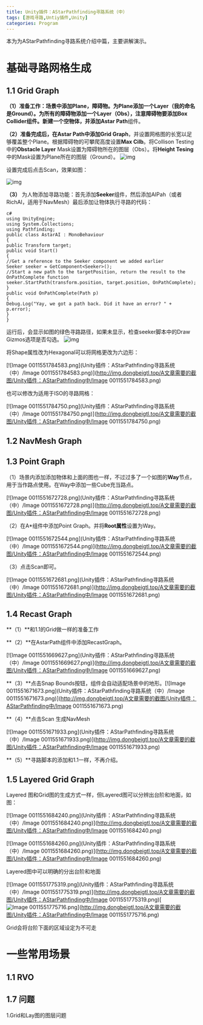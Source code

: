 ```yaml
---
title: Unity插件：AStarPathfinding寻路系统（中）
tags: [游戏寻路,Untiy插件,Unity]
categories: Program
---
```


本为为AStarPathfinding寻路系统介绍中篇，主要讲解演示。

<!-- more -->

# 基础寻路网格生成

## 1.1 Grid Graph

**（1）**准备工作：场景中添加Plane，障碍物。为Plane添加一个Layer（我的命名是Ground）。为所有的障碍物添加一个Layer（Obs），注意障碍物要添加Box Collider组件。新建一个空物体，并添加**Astar Path**组件。

**（2）**准备完成后，在Astar Path中添加**Grid Graph**，并设置网格图的长宽以足够覆盖整个Plane。根据障碍物的可攀爬高度设置**Max Cilb**。将Collison Testing中的**Obstacle Layer** Mask设置为障碍物所在的图层（Obs）。将**Height Tesing**中的Mask设置为Plane所在的图层（Ground）。
![img](Unity插件：AStarPathfinding寻路系统（中）/97475890.jpg)

设置完成后点击Scan，效果如图：

![img](Unity插件：AStarPathfinding寻路系统（中）/16226371.jpg)

**（3）** 为人物添加寻路功能：首先添加**Seeker**组件，然后添加AIPah（或者RichAI，适用于NavMesh）最后添加让物体执行寻路的代码：

```
c#
using UnityEngine;
using System.Collections;
using Pathfinding;
public class AstarAI : MonoBehaviour
{
public Transform target;
public void Start()
{
//Get a reference to the Seeker component we added earlier
Seeker seeker = GetComponent<Seeker>();
//Start a new path to the targetPosition, return the result to the OnPathComplete function
seeker.StartPath(transform.position, target.position, OnPathComplete);
}
public void OnPathComplete(Path p)
{
Debug.Log("Yay, we got a path back. Did it have an error? " + p.error);
}
}
```

运行后，会显示如图的绿色寻路路径，如果未显示，检查seeker脚本中的Draw Gizmos选项是否勾选。
![img](Unity插件：AStarPathfinding寻路系统（中）/84506670.jpg)

将Shape属性改为Hexagonal可以将网格更改为六边形：

[![Image 0011551784583.png](Unity插件：AStarPathfinding寻路系统（中）/Image 0011551784583.png)](http://img.dongbeigtl.top/A文章需要的截图/Unity插件：AStarPathfinding中/Image 0011551784583.png)

也可以修改为适用于ISO的寻路网格：

[![Image 0011551784750.png](Unity插件：AStarPathfinding寻路系统（中）/Image 0011551784750.png)](http://img.dongbeigtl.top/A文章需要的截图/Unity插件：AStarPathfinding中/Image 0011551784750.png)

## 1.2 NavMesh Graph

 

## 1.3 Point Graph

（1）场景内添加添加物体和上面的图也一样，不过过多了一个如图的**Way**节点，用于当作路点使用。在Way中添加一些Cube充当路点。

[![Image 0011551672728.png](Unity插件：AStarPathfinding寻路系统（中）/Image 0011551672728.png)](http://img.dongbeigtl.top/A文章需要的截图/Unity插件：AStarPathfinding中/Image 0011551672728.png)

（2）在A*组件中添加Point Graph。并将**Root属性**设置为Way。

[![Image 0011551672544.png](Unity插件：AStarPathfinding寻路系统（中）/Image 0011551672544.png)](http://img.dongbeigtl.top/A文章需要的截图/Unity插件：AStarPathfinding中/Image 0011551672544.png)

（3）点击Scan即可。

[![Image 0011551672681.png](Unity插件：AStarPathfinding寻路系统（中）/Image 0011551672681.png)](http://img.dongbeigtl.top/A文章需要的截图/Unity插件：AStarPathfinding中/Image 0011551672681.png)

## 1.4 Recast Graph

**（1）**和1.1的Grid做一样的准备工作

**（2）**在AstarPath组件中添加RecastGraph。

[![Image 0011551669627.png](Unity插件：AStarPathfinding寻路系统（中）/Image 0011551669627.png)](http://img.dongbeigtl.top/A文章需要的截图/Unity插件：AStarPathfinding中/Image 0011551669627.png)

**（3）**点击Snap Bounds按钮，组件会自动适配场景中的地形。[![Image 0011551671673.png](Unity插件：AStarPathfinding寻路系统（中）/Image 0011551671673.png)](http://img.dongbeigtl.top/A文章需要的截图/Unity插件：AStarPathfinding中/Image 0011551671673.png)

**（4）**点击Scan 生成NavMesh

[![Image 0011551671933.png](Unity插件：AStarPathfinding寻路系统（中）/Image 0011551671933.png)](http://img.dongbeigtl.top/A文章需要的截图/Unity插件：AStarPathfinding中/Image 0011551671933.png)

**（5）**寻路脚本的添加和1.1一样，不再介绍。

## 1.5 Layered Grid Graph

Layered 图和Grid图的生成方式一样，但Layered图可以分辨出台阶和地面，如图：

[![Image 0011551684240.png](Unity插件：AStarPathfinding寻路系统（中）/Image 0011551684240.png)](http://img.dongbeigtl.top/A文章需要的截图/Unity插件：AStarPathfinding中/Image 0011551684240.png)

[![Image 0011551684260.png](Unity插件：AStarPathfinding寻路系统（中）/Image 0011551684260.png)](http://img.dongbeigtl.top/A文章需要的截图/Unity插件：AStarPathfinding中/Image 0011551684260.png)

Layered图中可以明确的分出台阶和地面

[![Image 0011551775319.png](Unity插件：AStarPathfinding寻路系统（中）/Image 0011551775319.png)](http://img.dongbeigtl.top/A文章需要的截图/Unity插件：AStarPathfinding中/Image 0011551775319.png)[![Image 0011551775716.png](http://img.dongbeigtl.top/A%E6%96%87%E7%AB%A0%E9%9C%80%E8%A6%81%E7%9A%84%E6%88%AA%E5%9B%BE/Unity%E6%8F%92%E4%BB%B6%EF%BC%9AAStarPathfinding%E4%B8%AD/Image%200011551775716.png)](http://img.dongbeigtl.top/A文章需要的截图/Unity插件：AStarPathfinding中/Image 0011551775716.png)

Grid会将台阶下面的区域设定为不可走

# 一些常用场景

## 1.1 RVO

 

 

## 1.7 问题

1.Grid和Lay图的图层问题

 

 

 

 

 

 

 

 

 

 

 

 

 

 

 

 

 

 

 

 

 

 

 

 

 

 

 

 

 

 

 

 

 

 

 

 

 

 

 

 

 

 

 

 

 

 

 

 

 

 

 

 

 

 

 

 

 

 

 

 

 

 

 

 

 

 

 

 

 

 